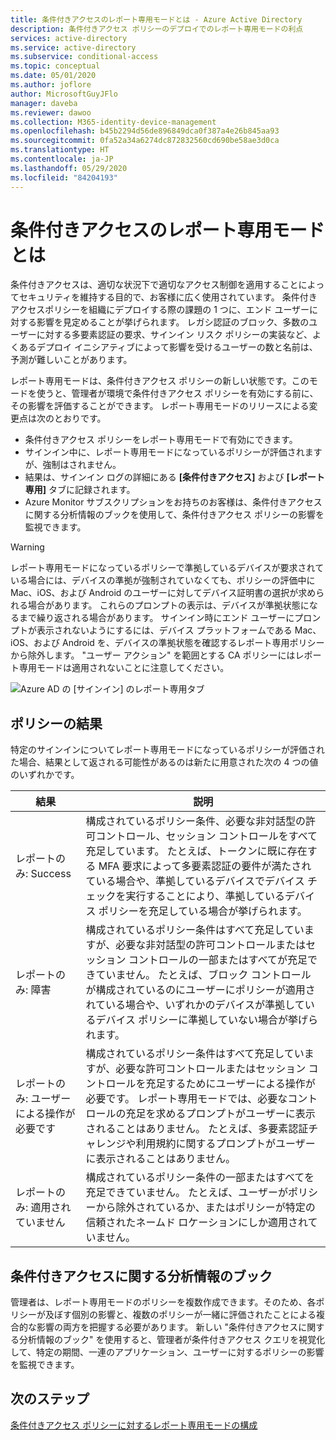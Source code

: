 ```yaml
---
title: 条件付きアクセスのレポート専用モードとは - Azure Active Directory
description: 条件付きアクセス ポリシーのデプロイでのレポート専用モードの利点
services: active-directory
ms.service: active-directory
ms.subservice: conditional-access
ms.topic: conceptual
ms.date: 05/01/2020
ms.author: joflore
author: MicrosoftGuyJFlo
manager: daveba
ms.reviewer: dawoo
ms.collection: M365-identity-device-management
ms.openlocfilehash: b45b2294d56de896849dca0f387a4e26b845aa93
ms.sourcegitcommit: 0fa52a34a6274dc872832560cd690be58ae3d0ca
ms.translationtype: HT
ms.contentlocale: ja-JP
ms.lasthandoff: 05/29/2020
ms.locfileid: "84204193"
---
```

# <a name="what-is-conditional-access-report-only-mode"></a>条件付きアクセスのレポート専用モードとは

条件付きアクセスは、適切な状況下で適切なアクセス制御を適用することによってセキュリティを維持する目的で、お客様に広く使用されています。 条件付きアクセスポリシーを組織にデプロイする際の課題の 1 つに、エンド ユーザーに対する影響を見定めることが挙げられます。 レガシ認証のブロック、多数のユーザーに対する多要素認証の要求、サインイン リスク ポリシーの実装など、よくあるデプロイ イニシアティブによって影響を受けるユーザーの数と名前は、予測が難しいことがあります。 

レポート専用モードは、条件付きアクセス ポリシーの新しい状態です。このモードを使うと、管理者が環境で条件付きアクセス ポリシーを有効にする前に、その影響を評価することができます。  レポート専用モードのリリースによる変更点は次のとおりです。

- 条件付きアクセス ポリシーをレポート専用モードで有効にできます。
- サインイン中に、レポート専用モードになっているポリシーが評価されますが、強制はされません。
- 結果は、サインイン ログの詳細にある **[条件付きアクセス]** および **[レポート専用]** タブに記録されます。
- Azure Monitor サブスクリプションをお持ちのお客様は、条件付きアクセスに関する分析情報のブックを使用して、条件付きアクセス ポリシーの影響を監視できます。

> [!WARNING]
> レポート専用モードになっているポリシーで準拠しているデバイスが要求されている場合には、デバイスの準拠が強制されていなくても、ポリシーの評価中に Mac、iOS、および Android のユーザーに対してデバイス証明書の選択が求められる場合があります。 これらのプロンプトの表示は、デバイスが準拠状態になるまで繰り返される場合があります。 サインイン時にエンド ユーザーにプロンプトが表示されないようにするには、デバイス プラットフォームである Mac、iOS、および Android を、デバイスの準拠状態を確認するレポート専用ポリシーから除外します。 "ユーザー アクション" を範囲とする CA ポリシーにはレポート専用モードは適用されないことに注意してください。

![Azure AD の [サインイン] のレポート専用タブ](./media/concept-conditional-access-report-only/report-only-detail-in-sign-in-log.png)

## <a name="policy-results"></a>ポリシーの結果

特定のサインインについてレポート専用モードになっているポリシーが評価された場合、結果として返される可能性があるのは新たに用意された次の 4 つの値のいずれかです。

| 結果 | 説明 |
| --- | --- |
| レポートのみ: Success | 構成されているポリシー条件、必要な非対話型の許可コントロール、セッション コントロールをすべて充足しています。 たとえば、トークンに既に存在する MFA 要求によって多要素認証の要件が満たされている場合や、準拠しているデバイスでデバイス チェックを実行することにより、準拠しているデバイス ポリシーを充足している場合が挙げられます。 |
| レポートのみ: 障害 | 構成されているポリシー条件はすべて充足していますが、必要な非対話型の許可コントロールまたはセッション コントロールの一部またはすべてが充足できていません。 たとえば、ブロック コントロールが構成されているのにユーザーにポリシーが適用されている場合や、いずれかのデバイスが準拠しているデバイス ポリシーに準拠していない場合が挙げられます。 |
| レポートのみ: ユーザーによる操作が必要です | 構成されているポリシー条件はすべて充足していますが、必要な許可コントロールまたはセッション コントロールを充足するためにユーザーによる操作が必要です。 レポート専用モードでは、必要なコントロールの充足を求めるプロンプトがユーザーに表示されることはありません。 たとえば、多要素認証チャレンジや利用規約に関するプロンプトがユーザーに表示されることはありません。   |
| レポートのみ: 適用されていません | 構成されているポリシー条件の一部またはすべてを充足できていません。 たとえば、ユーザーがポリシーから除外されているか、またはポリシーが特定の信頼されたネームド ロケーションにしか適用されていません。 |

## <a name="conditional-access-insights-workbook"></a>条件付きアクセスに関する分析情報のブック

管理者は、レポート専用モードのポリシーを複数作成できます。そのため、各ポリシーが及ぼす個別の影響と、複数のポリシーが一緒に評価されたことによる複合的な影響の両方を把握する必要があります。 新しい "条件付きアクセスに関する分析情報のブック" を使用すると、管理者が条件付きアクセス クエリを視覚化して、特定の期間、一連のアプリケーション、ユーザーに対するポリシーの影響を監視できます。 
 
## <a name="next-steps"></a>次のステップ

[条件付きアクセス ポリシーに対するレポート専用モードの構成](howto-conditional-access-report-only.md)
